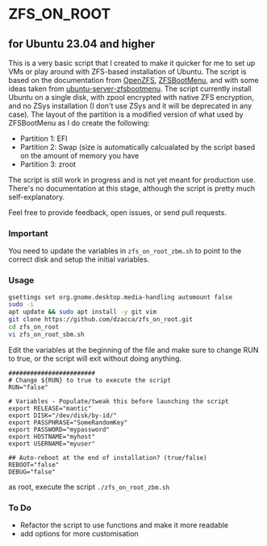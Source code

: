# ZFS_ON_ROOT

## for Ubuntu 23.04 and higher

This is a very basic script that I created to make it quicker for me
to set up VMs or play around with ZFS-based installation of Ubuntu.
The script is based on the documentation from
[OpenZFS](https://openzfs.github.io/openzfs-docs/Getting%20Started/Ubuntu/Ubuntu%2022.04%20Root%20on%20ZFS.html#step-5-grub-installation), [ZFSBootMenu](https://docs.zfsbootmenu.org/en/v2.2.x/index.html), and with some ideas taken from  [ubuntu-server-zfsbootmenu](https://github.hscsec.cn/Sithuk/ubuntu-server-zfsbootmenu).
The script currently install Ubuntu on a single disk, with zpool encrypted with native ZFS encryption, and no ZSys installation (I don't use ZSys and it will be deprecated in any case). The layout of the partition is a modified version of what used by ZFSBootMenu as I do create the following:

- Partition 1: EFI
- Partition 2: Swap (size is automatically calcualated by the script based on the amount of memory you have
- Partition 3: zroot

The script is still work in progress and is not yet meant for production use.
There's no documentation at this stage, although the script is pretty much self-explanatory.

Feel free to provide feedback, open issues, or send pull requests.

### Important

You need to update the variables in `zfs_on_root_zbm.sh` to point to the correct
disk and setup the initial variables.

### Usage

```bash
gsettings set org.gnome.desktop.media-handling automount false
sudo -i 
apt update && sudo apt install -y git vim
git clone https://github.com/dzacca/zfs_on_root.git
cd zfs_on_root
vi zfs_on_root_sbm.sh
```

Edit the variables at the beginning of the file and make sure to change RUN to true, or the script will exit without doing anything.

```
########################
# Change ${RUN} to true to execute the script
RUN="false"

# Variables - Populate/tweak this before launching the script
export RELEASE="mantic"
export DISK="/dev/disk/by-id/"
export PASSPHRASE="SomeRandomKey"
export PASSWORD="mypassword"
export HOSTNAME="myhost"
export USERNAME="myuser"

## Auto-reboot at the end of installation? (true/false)
REBOOT="false" 
DEBUG="false"
```

as root, execute the script `./zfs_on_root_zbm.sh`

### To Do

- Refactor the script to use functions and make it more readable
- add options for more customisation
